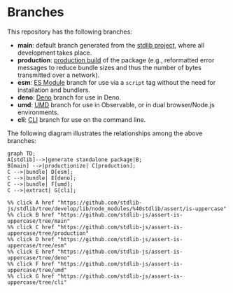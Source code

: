 <!--

@license Apache-2.0

Copyright (c) 2023 The Stdlib Authors.

Licensed under the Apache License, Version 2.0 (the "License");
you may not use this file except in compliance with the License.
You may obtain a copy of the License at

    http://www.apache.org/licenses/LICENSE-2.0

Unless required by applicable law or agreed to in writing, software
distributed under the License is distributed on an "AS IS" BASIS,
WITHOUT WARRANTIES OR CONDITIONS OF ANY KIND, either express or implied.
See the License for the specific language governing permissions and
limitations under the License.

-->

# Branches

This repository has the following branches:

-   **main**: default branch generated from the [stdlib project][stdlib-url], where all development takes place.
-   **production**: [production build][production-url] of the package (e.g., reformatted error messages to reduce bundle sizes and thus the number of bytes transmitted over a network).
-   **esm**: [ES Module][esm-url] branch for use via a `script` tag without the need for installation and bundlers.
-   **deno**: [Deno][deno-url] branch for use in Deno.
-   **umd**: [UMD][umd-url] branch for use in Observable, or in dual browser/Node.js environments.
-   **cli**: [CLI][cli-url] branch for use on the command line.

The following diagram illustrates the relationships among the above branches:

```mermaid
graph TD;
A[stdlib]-->|generate standalone package|B;
B[main] -->|productionize| C[production];
C -->|bundle| D[esm];
C -->|bundle| E[deno];
C -->|bundle| F[umd];
C -->|extract| G[cli];

%% click A href "https://github.com/stdlib-js/stdlib/tree/develop/lib/node_modules/%40stdlib/assert/is-uppercase"
%% click B href "https://github.com/stdlib-js/assert-is-uppercase/tree/main"
%% click C href "https://github.com/stdlib-js/assert-is-uppercase/tree/production"
%% click D href "https://github.com/stdlib-js/assert-is-uppercase/tree/esm"
%% click E href "https://github.com/stdlib-js/assert-is-uppercase/tree/deno"
%% click F href "https://github.com/stdlib-js/assert-is-uppercase/tree/umd"
%% click G href "https://github.com/stdlib-js/assert-is-uppercase/tree/cli"
```

[stdlib-url]: https://github.com/stdlib-js/stdlib/tree/develop/lib/node_modules/%40stdlib/assert/is-uppercase
[production-url]: https://github.com/stdlib-js/assert-is-uppercase/tree/production
[deno-url]: https://github.com/stdlib-js/assert-is-uppercase/tree/deno
[umd-url]: https://github.com/stdlib-js/assert-is-uppercase/tree/umd
[esm-url]: https://github.com/stdlib-js/assert-is-uppercase/tree/esm
[cli-url]: https://github.com/stdlib-js/assert-is-uppercase/tree/cli